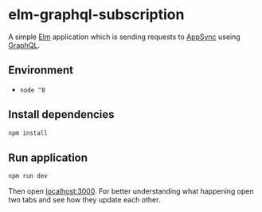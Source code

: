 # elm-graphql-subscription

A simple [Elm](http://elm-lang.org/) application which is sending requests 
to [AppSync](https://aws.amazon.com/appsync/) useing [GraphQL](https://graphql.org/).

## Environment

- `node ^8`

## Install dependencies

```bash
npm install
```

## Run application

```bash
npm run dev
```

Then open [localhost:3000](http://localhost:3000/).
For better understanding what happening open two tabs and see how they update each other.
